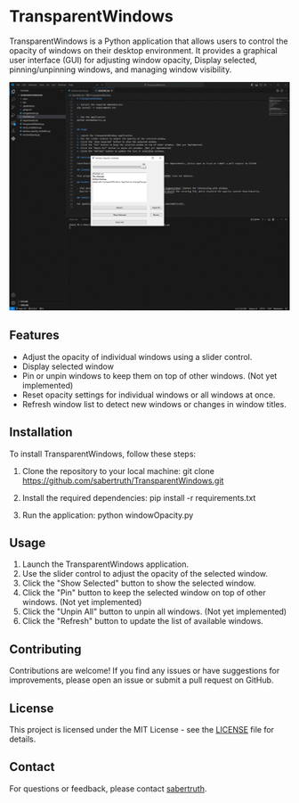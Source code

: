 # TransparentWindows

TransparentWindows is a Python application that allows users to control the opacity of windows on their desktop environment. It provides a graphical user interface (GUI) for adjusting window opacity, Display selected, pinning/unpinning windows, and managing window visibility.

![TransparentWindows Demo](https://github.com/sabertruth/TransparentWindows/blob/main/assets/demo.gif)

## Features

- Adjust the opacity of individual windows using a slider control.
- Display selected window
- Pin or unpin windows to keep them on top of other windows. (Not yet implemented)
- Reset opacity settings for individual windows or all windows at once.
- Refresh window list to detect new windows or changes in window titles.

## Installation

To install TransparentWindows, follow these steps:

1. Clone the repository to your local machine:
git clone https://github.com/sabertruth/TransparentWindows.git


2. Install the required dependencies:
pip install -r requirements.txt


3. Run the application:
python windowOpacity.py


## Usage

1. Launch the TransparentWindows application.
2. Use the slider control to adjust the opacity of the selected window.
3. Click the "Show Selected" button to show the selected window.
4. Click the "Pin" button to keep the selected window on top of other windows. (Not yet implemented)
5. Click the "Unpin All" button to unpin all windows. (Not yet implemented)
6. Click the "Refresh" button to update the list of available windows.

## Contributing

Contributions are welcome! If you find any issues or have suggestions for improvements, please open an issue or submit a pull request on GitHub.

## License

This project is licensed under the MIT License - see the [LICENSE](LICENSE) file for details.

## Contact

For questions or feedback, please contact [sabertruth](https://github.com/sabertruth).
